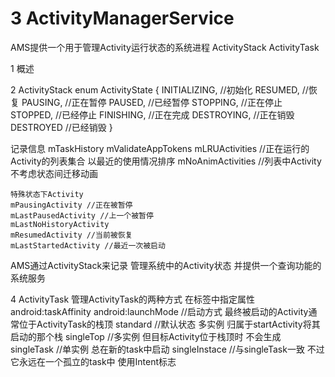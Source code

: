 # 3 ActivityManagerService
AMS提供一个用于管理Activity运行状态的系统进程
ActivityStack
ActivityTask

1 概述

2 ActivityStack
enum ActivityState {
        INITIALIZING, //初始化
        RESUMED, //恢复
        PAUSING, //正在暂停
        PAUSED, //已经暂停
        STOPPING, //正在停止
        STOPPED, //已经停止
        FINISHING, //正在完成
        DESTROYING, //正在销毁
        DESTROYED //已经销毁
    }
	
记录信息
	mTaskHistory
	mValidateAppTokens
	mLRUActivities //正在运行的Activity的列表集合 以最近的使用情况排序
	mNoAnimActivities //列表中Activity 不考虑状态间迁移动画
	
	特殊状态下Activity
	mPausingActivity //正在被暂停
	mLastPausedActivity //上一个被暂停
	mLastNoHistoryActivity
	mResumedActivity //当前被恢复
	mLastStartedActivity //最近一次被启动

AMS通过ActivityStack来记录 管理系统中的Activity状态 并提供一个查询功能的系统服务

4 ActivityTask
管理ActivityTask的两种方式
	在<activity>标签中指定属性
		android:taskAffinity
		android:launchMode //启动方式 最终被启动的Activity通常位于ActivityTask的栈顶
			standard //默认状态 多实例 归属于startActivity将其启动的那个栈
			singleTop //多实例 但目标Activity位于栈顶时 不会生成
			singleTask //单实例 总在新的task中启动
			singleInstace //与singleTask一致 不过它永远在一个孤立的task中
	使用Intent标志
		

	
	